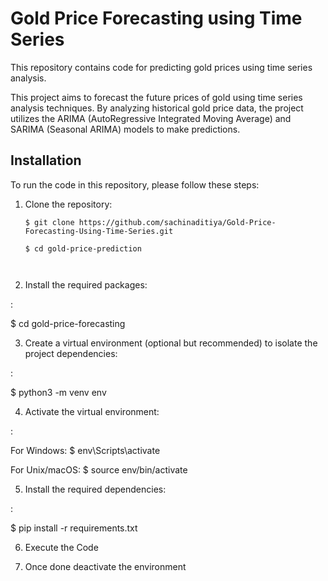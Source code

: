 # Gold Price Forecasting using Time Series

This repository contains code for predicting gold prices using time series analysis.

This project aims to forecast the future prices of gold using time series analysis techniques. By analyzing historical gold price data, the project utilizes the ARIMA (AutoRegressive Integrated Moving Average) and SARIMA (Seasonal ARIMA) models to make predictions.

## Installation

To run the code in this repository, please follow these steps:

1. Clone the repository:

   ```shell
   $ git clone https://github.com/sachinaditiya/Gold-Price-Forecasting-Using-Time-Series.git

   $ cd gold-price-prediction



2. Install the required packages:

:

$ cd gold-price-forecasting


3. Create a virtual environment (optional but recommended) to isolate the project dependencies:

:

$ python3 -m venv env


4. Activate the virtual environment:

:

For Windows:
$ env\Scripts\activate
            
For Unix/macOS:
$ source env/bin/activate
              
5. Install the required dependencies:

:

$ pip install -r requirements.txt

6. Execute the Code 

7. Once done deactivate the environment






